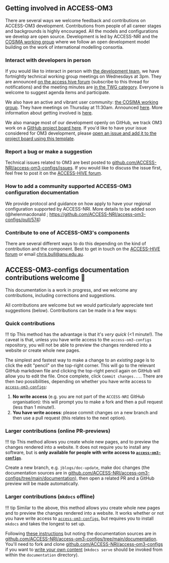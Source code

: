 ## Getting involved in ACCESS-OM3

There are several ways we welcome feedback and contributions on ACCESS-OM3 development. Contributions from people of all career stages and backgrounds is highly encouraged. All the models and configurations we develop are open source. Development is led by ACCESS-NRI and the [COSIMA working group](https://cosima.org.au/) where we follow an open development model building on the work of international modelling consortia.

### Interact with developers in person

If you would like to interact in person with [the development team](https://www.access-nri.org.au/ocean-model-team/), we have fortnightly technical working group meetings on Wednesdays at 3pm. They are announced [on the access hive forum](https://forum.access-hive.org.au/t/cosima-twg-announce/401/69) (subscribe to this thread for notifications) and the meeting minutes are [in the TWG category](https://forum.access-hive.org.au/c/cosima/twg/39). Everyone is welcome to suggest agenda items and participate.

We also have an active and vibrant user community: [the COSIMA working group](https://cosima.org.au/). They have meetings on Thursday at 11:30am. Announced [here](https://forum.access-hive.org.au/t/cosima-working-group-announce/238/156). More information about getting involved is [here](https://cosima.org.au/index.php/get-involved/).

We also manage most of our development openly on GitHub, we track OM3 work on a [GitHub project board here](https://github.com/orgs/ACCESS-NRI/projects/24). If you'd like to have your issue considered for OM3 development, please [open an issue and add it to the project board using this template](https://github.com/access-nri/access-om3-configs/issues/new?template=osit-issue-template-for-om3-work---project-board.md).

### Report a bug or make a suggestion

Technical issues related to OM3 are best posted to [github.com/ACCESS-NRI/access-om3-configs/issues](https://github.com/ACCESS-NRI/access-om3-configs/issues). If you would like to discuss the issue first, feel free to post it on the [ACCESS-HIVE forum](https://forum.access-hive.org.au/c/cosima/29).

### How to add a community supported ACCESS-OM3 configuration documentation
We provide protocol and guidance on how apply to have your regional configuration supported by ACCESS-NRI. More details to be added soon (@helenmacdonald ; https://github.com/ACCESS-NRI/access-om3-configs/pull/574)

### Contribute to one of ACCESS-OM3's components

There are several different ways to do this depending on the kind of contribution and the component. Best to get in touch on the [ACCESS-HIVE forum](https://forum.access-hive.org.au/c/cosima/29) or email chris.bull@anu.edu.au.

## ACCESS-OM3-configs documentation contributions welcome 🙏
This documentation is a work in progress, and we welcome any contributions, including corrections and suggestions.

All contributions are welcome but we would particularly appreciate text suggestions (below). Contributions can be made in a few ways:

### Quick contributions 
!!! tip
    This method has the advantage is that it's *very quick* (<1 minute!). The caveat is that, unless you have write access to the `access-om3-configs` repository, you will not be able to preview the changes rendered into a website or create whole new pages. <br>

The simplest and fastest way to make a change to an _existing_ page is to click the edit "pencil" on the top-right corner. This will go to the relevant GitHub markdown file and clicking the top-right pencil again on GitHub will allow you to edit the file. Once complete, click `Commit changes...`. There are then _two_ possibilities, depending on whether you have  write access to [`access-om3-configs`](https://github.com/ACCESS-NRI/access-om3-configs): 

1.  **No write access** (e.g. you are not part of the `ACCESS-NRI` GitHub organisation): this will prompt you to make a fork and then a pull request (less than 1 minute!). 
1.  **You have write access**: please commit changes on a new branch and then use a pull request (this relates to the next option). 

### Larger contributions (online PR-previews)
!!! tip
    This method allows you create whole new pages, and to preview the changes rendered into a website. It does not require you to install any software, but is **only available for people with write access to [`access-om3-configs`](https://github.com/ACCESS-NRI/access-om3-configs)**.<br>

Create a new branch, e.g. `jblogs/doc-update`, make doc changes (the documentation sources are in [github.com/ACCESS-NRI/access-om3-configs/tree/main/documentation](https://github.com/ACCESS-NRI/access-om3-configs/tree/main/documentation)), then open a related PR and a GitHub preview will be made automatically.

### Larger contributions (`mkdocs` offline)
!!! tip
    Similar to the above, this method allows you create whole new pages and to preview the changes rendered into a website. It works whether or not you have write access to [`access-om3-configs`](https://github.com/ACCESS-NRI/access-om3-configs), but requires you to install `mkdocs` and takes the longest to set up.<br>

Following [these instructions](https://docs.access-hive.org.au/about/contribute/contribute_on_github/) but noting the documentation sources are in [github.com/ACCESS-NRI/access-om3-configs/tree/main/documentation](https://github.com/ACCESS-NRI/access-om3-configs/tree/main/documentation). You'll need to fork and clone [github.com/ACCESS-NRI/access-om3-configs](https://github.com/ACCESS-NRI/access-om3-configs) if you want to [write your own content](https://docs.access-hive.org.au/about/contribute/contribute_on_github/) (`mkdocs serve` should be invoked from within the `documentation` directory).

